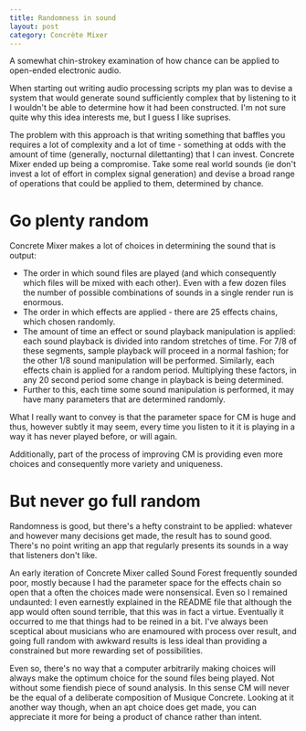 ```yaml
---
title: Randomness in sound
layout: post
category: Concrète Mixer
---
```


A somewhat chin-strokey examination of how chance can be applied to open-ended electronic audio.

When starting out writing audio processing scripts my plan was to devise a system that would generate sound sufficiently complex that by listening to it I wouldn't be able to determine how it had been constructed.  I'm not sure quite why this idea interests me, but I guess I like suprises.

The problem with this approach is that writing something that baffles you requires a lot of complexity and a lot of time - something at odds with the amount of time (generally, nocturnal dilettanting) that I can invest. Concrete Mixer ended up being a compromise. Take some real world sounds (ie don't invest a lot of effort in complex signal generation) and devise a broad range of operations that could be applied to them, determined by chance.


# Go plenty random

Concrete Mixer makes a lot of choices in determining the sound that is output:

* The order in which sound files are played (and which consequently which files will be mixed with each other). Even with a few dozen files the number of possible combinations of sounds in a single render run is enormous.
* The order in which effects are applied - there are 25 effects chains, which chosen randomly.
* The amount of time an effect or sound playback manipulation is applied: each sound playback is divided into random stretches of time. For 7/8 of these segments, sample playback will proceed in a normal fashion; for the other 1/8 sound manipulation will be performed. Similarly, each effects chain is applied for a random period. Multiplying these factors, in any 20 second period some change in playback is being determined.
* Further to this, each time some sound manipulation is performed, it may have many parameters that are determined randomly.

What I really want to convey is that the parameter space for CM is huge and thus, however subtly it may seem, every time you listen to it it is playing in a way it has never played before, or will again.

Additionally, part of the process of improving CM is providing even more choices and consequently more variety and uniqueness.


# But never go full random

Randomness is good, but there's a hefty constraint to be applied: whatever and however many decisions get made, the result has to sound good. There's no point writing an app that regularly presents its sounds in a way that listeners don't like.

An early iteration of Concrete Mixer called Sound Forest frequently sounded poor, mostly because I had the parameter space for the effects chain so open that a often the choices made were nonsensical. Even so I remained undaunted: I even earnestly explained in the README file that although the app would often sound terrible, that this was in fact a virtue. Eventually it occurred to me that things had to be reined in a bit. I've always been sceptical about musicians who are enamoured with process over result, and going full random with awkward results is less ideal than providing a constrained but more rewarding set of possibilities.

Even so, there's no way that a computer arbitrarily making choices will always make the optimum choice for the sound files being played. Not without some fiendish piece of sound analysis. In this sense CM will never be the equal of a deliberate composition of Musique Concrete. Looking at it another way though, when an apt choice does get made, you can appreciate it more for being a product of chance rather than intent.
